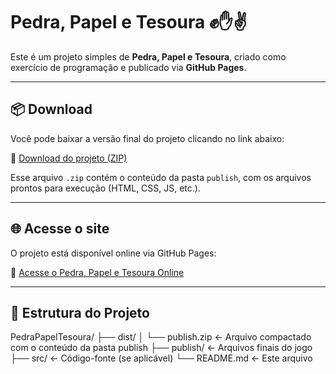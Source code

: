 # Pedra, Papel e Tesoura ✊✋✌️

Este é um projeto simples de **Pedra, Papel e Tesoura**, criado como exercício de programação e publicado via **GitHub Pages**.

---

## 📦 Download

Você pode baixar a versão final do projeto clicando no link abaixo:

🔗 [Download do projeto (ZIP)](https://raw.githubusercontent.com/Guiutida/PedraPapelTesoura/main/dist/publish.zip)

Esse arquivo `.zip` contém o conteúdo da pasta `publish`, com os arquivos prontos para execução (HTML, CSS, JS, etc.).

---

## 🌐 Acesse o site

O projeto está disponível online via GitHub Pages:

🔗 [Acesse o Pedra, Papel e Tesoura Online](https://github.com/Guiutida/PedraPapelTesoura)

---

## 📁 Estrutura do Projeto

PedraPapelTesoura/
├── dist/
│ └── publish.zip <- Arquivo compactado com o conteúdo da pasta publish
├── publish/ <- Arquivos finais do jogo
├── src/ <- Código-fonte (se aplicável)
└── README.md <- Este arquivo
